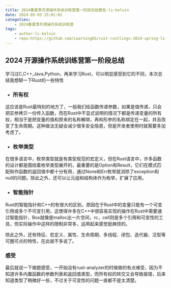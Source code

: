 ```yaml
---
title: 2024春夏季开源操作系统训练营第一阶段总结报告-ls-kelvin
date: 2024-05-03 15:01:01
categoties:
    - 2024春夏季开源操作系统训练营
tags:
    - author:ls-kelvin
    - repo:https://github.com/LearningOS/rust-rustlings-2024-spring-ls-kelvin
---
```

## 2024 开源操作系统训练营第一阶段总结  

学习过C,C++,Java,Python，再来学习Rust，可以明显感受到它的不同，本次总结我想聊一下Rust的一些特性

- ### 所有权

这应该是Rust最特别的地方了，一般我们给函数传递参数，如果是值传递，只会把实参拷贝一份传入函数，而在Rust中不显式说明的情况下都是传递变量的所有权，相当于是把变量的值和原来的名称解绑，再和形参的名称绑定在一起，并且改变了生命周期。这种做法无疑会减少很多安全隐患，但是开发者使用时就需要多加考虑了。

- ### 枚举类型

在很多语言中，枚举类型就是有类型规范的宏定义，但在Rust语言中，许多函数的设计都是围绕着枚举类型展开的，最重要的是Option<T>和Result<T>，它们在模式匹配和作函数的返回值中都十分有用，通过None和Err枚举就消除了exception和null的问题。除此之外，还可以让元组和结构体作为枚举，扩展了应用。

- ### 智能指针

Rust的智能指针和C++的有很大的区别，原因在于Rust中的变量只能有一个可变引用或多个不可变引用，这使得许多在C++中很容易实现的操作在Rust中需要通过智能指针，Box就像是malloc出一片空间，rc，cell则是多个引用和可变性的工具，但实际操作中这样的限制非常多，运用起来感觉挺麻烦的。

除此之外，还有特征、宏定义、属性、生命周期、多线程、闭包、迭代器、泛型等可圈可点的特性，在此就不多说了。

### 感受

最后就说一下做题感受，一开始没有rust-analyzer的时候做的有点难受，因为不知道许多内置函数的参数列表和返回值类型，而所有权的转交又会导致报错，后来知道类型了稍微好一些，不过关于可变性的问题一直都不是太清楚。
